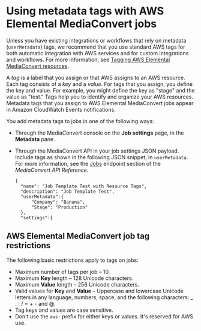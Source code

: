 # Using metadata tags with AWS Elemental MediaConvert jobs<a name="user-metadata-tags"></a>

Unless you have existing integrations or workflows that rely on metadata \(`userMetadata`\) tags, we recommend that you use standard AWS tags for both automatic integration with AWS services and for custom integrations and workflows\. For more information, see [Tagging AWS Elemental MediaConvert resources](tagging-mediaconvert-resources.md)\.

A *tag* is a label that you assign or that AWS assigns to an AWS resource\. Each tag consists of a *key* and a *value*\. For tags that you assign, you define the key and value\. For example, you might define the key as "stage" and the value as "test\." Tags help you to identify and organize your AWS resources\. Metadata tags that you assign to AWS Elemental MediaConvert jobs appear in Amazon CloudWatch Events notifications\.

You add metadata tags to jobs in one of the following ways:
+ Through the MediaConvert console on the **Job settings** page, in the **Metadata** pane\. 
+ Through the MediaConvert API in your job settings JSON payload\. Include tags as shown in the following JSON snippet, in `userMetadata`\. For more information, see the [Jobs](https://docs.aws.amazon.com/mediaconvert/latest/apireference/jobs.html) endpoint section of the *MediaConvert API Reference*\.

  ```
  {
  	"name": "Job Template Test with Resource Tags",
  	"description": "Job Template Test",
  	"userMetadata":{
  		"Company": "Banana",
  		"Stage": "Production"		
  	},
  	"settings":{
  ```

## AWS Elemental MediaConvert job tag restrictions<a name="job-tagging-restrictions"></a>

The following basic restrictions apply to tags on jobs:
+ Maximum number of tags per job – 10\.
+ Maximum **Key** length – 128 Unicode characters\.
+ Maximum **Value** length – 256 Unicode characters\.
+ Valid values for **Key** and **Value** – Uppercase and lowercase Unicode letters in any language, numbers, space, and the following characters: \_ \. : / = \+ \- and @\.
+ Tag keys and values are case sensitive\.
+ Don't use the `aws:` prefix for either keys or values\. It's reserved for AWS use\.